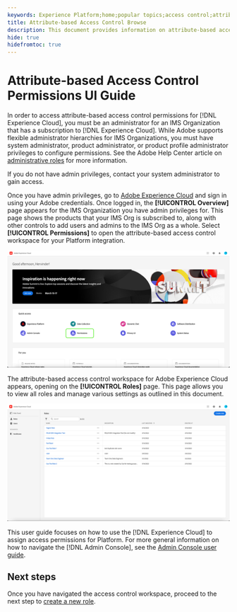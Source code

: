 ```yaml
---
keywords: Experience Platform;home;popular topics;access control;attribute-based access control;ABAC
title: Attribute-based Access Control Browse
description: This document provides information on attribute-based access control in Adobe Experience Platform
hide: true
hidefromtoc: true
---
```


# Attribute-based Access Control Permissions UI Guide

In order to access attribute-based access control permissions for [!DNL Experience Cloud], you must be an administrator for an IMS Organization that has a subscription to [!DNL Experience Cloud]. While Adobe supports flexible administrator hierarchies for IMS Organizations, you must have system administrator, product administrator, or product profile administrator privileges to configure permissions. See the Adobe Help Center article on [administrative roles](https://helpx.adobe.com/enterprise/using/admin-roles.html) for more information.

If you do not have admin privileges, contact your system administrator to gain access.

Once you have admin privileges, go to [Adobe Experience Cloud](https://experience.adobe.com/) and sign in using your Adobe credentials. Once logged in, the **[!UICONTROL Overview]** page appears for the IMS Organization you have admin privileges for. This page shows the products that your IMS Org is subscribed to, along with other controls to add users and admins to the IMS Org as a whole. Select **[!UICONTROL Permissions]** to open the attribute-based access control workspace for your Platform integration.

![flac-select-product](../../images/flac-ui/flac-select-product.png)

The attribute-based access control workspace for Adobe Experience Cloud appears, opening on the **[!UICONTROL Roles]** page. This page allows you to view all roles and manage various settings as outlined in this document.

![flac-select-roles](../../images/flac-ui/flac-select-roles.png)

This user guide focuses on how to use the [!DNL Experience Cloud] to assign access permissions for Platform. For more general information on how to navigate the [!DNL Admin Console], see the [Admin Console user guide](https://helpx.adobe.com/enterprise/using/admin-console.html).

## Next steps

Once you have navigated the access control workspace, proceed to the next step to [create a new role](create-role.md).
